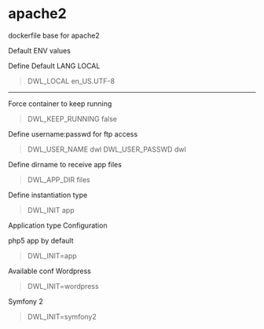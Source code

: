 # apache2
dockerfile base for apache2

Default ENV values

Define Default LANG LOCAL
> DWL_LOCAL en_US.UTF-8

- - -

Force container to keep running
> DWL_KEEP_RUNNING false

Define username:passwd for ftp access
> DWL_USER_NAME dwl
> DWL_USER_PASSWD dwl

Define dirname to receive app files
> DWL_APP_DIR files

Define instantiation type
> DWL_INIT app

Application type Configuration

php5 app by default
> DWL_INIT=app

Available conf
Wordpress
> DWL_INIT=wordpress

Symfony 2
> DWL_INIT=symfony2

